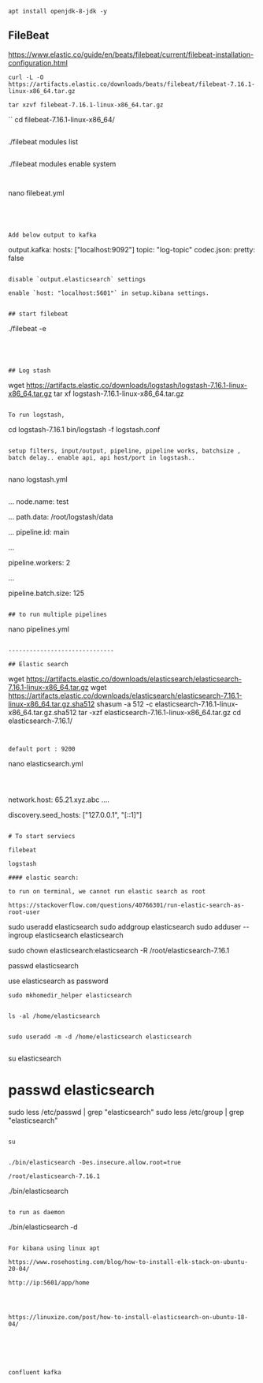 
```
apt install openjdk-8-jdk -y
```

## FileBeat

https://www.elastic.co/guide/en/beats/filebeat/current/filebeat-installation-configuration.html

```
curl -L -O https://artifacts.elastic.co/downloads/beats/filebeat/filebeat-7.16.1-linux-x86_64.tar.gz

tar xzvf filebeat-7.16.1-linux-x86_64.tar.gz
```

``
cd filebeat-7.16.1-linux-x86_64/
```

```
./filebeat modules list
```

```
./filebeat modules enable system 
```


```
nano filebeat.yml
```




Add below output to kafka 

```
output.kafka:
  hosts: ["localhost:9092"]
  topic: "log-topic"
  codec.json:
    pretty: false
```

disable `output.elasticsearch` settings

enable `host: "localhost:5601"` in setup.kibana settings.


## start filebeat

```
./filebeat -e
```




## Log stash

```
wget https://artifacts.elastic.co/downloads/logstash/logstash-7.16.1-linux-x86_64.tar.gz
tar xf logstash-7.16.1-linux-x86_64.tar.gz
```

To run logstash,

```
cd logstash-7.16.1
bin/logstash -f logstash.conf
```

setup filters, input/output, pipeline, pipeline works, batchsize , batch delay.. enable api, api host/port in logstash..


```
 nano logstash.yml
 ```

```
...
 node.name: test

...
 path.data: /root/logstash/data

...
 pipeline.id: main

...

 pipeline.workers: 2
 
 ...
 
  pipeline.batch.size: 125

```

## to run multiple pipelines

```
nano pipelines.yml
```

------------------------------

## Elastic search

```
wget https://artifacts.elastic.co/downloads/elasticsearch/elasticsearch-7.16.1-linux-x86_64.tar.gz
wget https://artifacts.elastic.co/downloads/elasticsearch/elasticsearch-7.16.1-linux-x86_64.tar.gz.sha512
shasum -a 512 -c elasticsearch-7.16.1-linux-x86_64.tar.gz.sha512 
tar -xzf elasticsearch-7.16.1-linux-x86_64.tar.gz
cd elasticsearch-7.16.1/ 
```


default port : 9200
```
nano elasticsearch.yml
```



```
network.host: 65.21.xyz.abc
....

discovery.seed_hosts: ["127.0.0.1", "[::1]"]
```

# To start serviecs

filebeat

logstash

#### elastic search:

to run on terminal, we cannot run elastic search as root

https://stackoverflow.com/questions/40766301/run-elastic-search-as-root-user

```
sudo useradd elasticsearch
sudo addgroup elasticsearch
sudo adduser --ingroup elasticsearch elasticsearch


sudo chown elasticsearch:elasticsearch -R  /root/elasticsearch-7.16.1

passwd elasticsearch

use elasticsearch as password

```
sudo mkhomedir_helper elasticsearch


ls -al /home/elasticsearch


sudo useradd -m -d /home/elasticsearch elasticsearch


```

su elasticsearch

# passwd elasticsearch



sudo less /etc/passwd | grep "elasticsearch"
sudo less /etc/group | grep "elasticsearch"
```

su 


./bin/elasticsearch -Des.insecure.allow.root=true

/root/elasticsearch-7.16.1

```
./bin/elasticsearch
```

to run as daemon

```
./bin/elasticsearch -d
```

For kibana using linux apt

https://www.rosehosting.com/blog/how-to-install-elk-stack-on-ubuntu-20-04/

http://ip:5601/app/home




https://linuxize.com/post/how-to-install-elasticsearch-on-ubuntu-18-04/






confluent kafka

 

